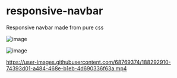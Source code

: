 # responsive-navbar
 Responsive navbar made from pure css

![image](https://user-images.githubusercontent.com/68769374/188292888-8caf6416-c814-43bd-8c61-64f66eaa4b0e.png)

![image](https://user-images.githubusercontent.com/68769374/188292904-45ec1872-1405-416d-bd8c-2327cdce9a5a.png)



https://user-images.githubusercontent.com/68769374/188292910-74393d01-a484-468e-b1eb-4d690336f63a.mp4


